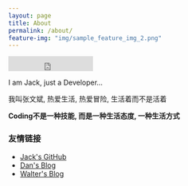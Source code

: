 ```yaml
---
layout: page
title: About
permalink: /about/
feature-img: "img/sample_feature_img_2.png"
---
```


<iframe src="http://ghbtns.com/github-btn.html?user=zhwbqd&type=follow&count=true&size=large" allowtransparency="true" frameborder="0" scrolling="0" width="170" height="30"></iframe>



<p>I am Jack, just a Developer...</p>

<p>我叫张文斌, 热爱生活, 热爱冒险, 生活着而不是活着</p>

<p><b>Coding不是一种技能, 而是一种生活态度, 一种生活方式</b></p>



<h3>友情链接</h3>
<ul>
  <li><a href="https://github.com/zhwbqd">Jack's GitHub</a></li>
  <li><a href="http://shanhh.com/">Dan's Blog</a></li>
  <li><a href="http://walterinsh.github.io">Walter's Blog</a></li>
</ul>
